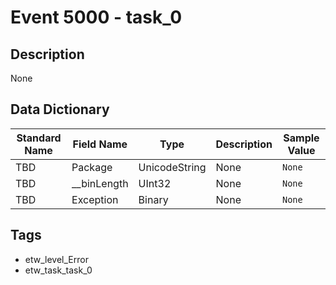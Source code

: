 # Event 5000 - task_0

## Description
None

## Data Dictionary
|Standard Name|Field Name|Type|Description|Sample Value|
|---|---|---|---|---|
|TBD|Package|UnicodeString|None|`None`|
|TBD|__binLength|UInt32|None|`None`|
|TBD|Exception|Binary|None|`None`|

## Tags
* etw_level_Error
* etw_task_task_0